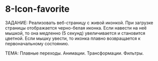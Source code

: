 # 8-Icon-favorite
ЗАДАНИЕ: Реализовать веб-страницу с живой иконкой. При загрузке страницы отображается черно-белая иконка. Если навести на неё мышкой, то она медленно (5 секунд) увеличивается и становится цветной. Если мышку увести, то иконка плавно возвращается к первоначальному состоянию. 

ТЕМА: Плавные переходы. Анимации. Трансформации. Фильтры.
